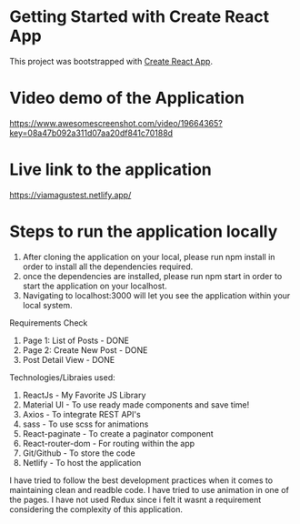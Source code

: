# Getting Started with Create React App

This project was bootstrapped with [Create React App](https://github.com/facebook/create-react-app).

# Video demo of the Application
https://www.awesomescreenshot.com/video/19664365?key=08a47b092a311d07aa20df841c70188d

# Live link to the application
https://viamagustest.netlify.app/

# Steps to run the application locally
1. After cloning the application on your local, please run npm install in order to install all the dependencies required.
2. once the dependencies are installed, please run npm start in order to start the application on your localhost.
3. Navigating to localhost:3000 will let you see the application within your local system.


Requirements Check
1. Page 1: List of Posts - DONE
2. Page 2: Create New Post - DONE
3. Post Detail View -  DONE

Technologies/Libraies used:
1. ReactJs - My Favorite JS Library
2. Material UI - To use ready made components and save time!
3. Axios - To integrate REST API's
4. sass - To use scss for animations
5. React-paginate - To create a paginator component
6. React-router-dom - For routing within the app
7. Git/Github - To store the code
8. Netlify - To host the application

I have tried to follow the best development practices when it comes to maintaining clean and readble code. I have tried to use animation in one of the pages. I have not used Redux since i felt it wasnt a requirement considering the complexity of this application.




